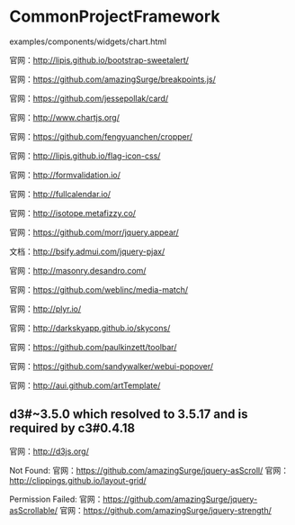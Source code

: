 # CommonProjectFramework

examples/components/widgets/chart.html

官网：http://lipis.github.io/bootstrap-sweetalert/

官网：https://github.com/amazingSurge/breakpoints.js/

官网：https://github.com/jessepollak/card/

官网：http://www.chartjs.org/

官网：https://github.com/fengyuanchen/cropper/

官网：http://lipis.github.io/flag-icon-css/

官网：http://formvalidation.io/

官网：http://fullcalendar.io/

官网：http://isotope.metafizzy.co/

官网：https://github.com/morr/jquery.appear/

文档：http://bsify.admui.com/jquery-pjax/

官网：http://masonry.desandro.com/

官网：https://github.com/weblinc/media-match/

官网：http://plyr.io/

官网：http://darkskyapp.github.io/skycons/

官网：https://github.com/paulkinzett/toolbar/

官网：https://github.com/sandywalker/webui-popover/

官网：http://aui.github.com/artTemplate/




## d3#~3.5.0 which resolved to 3.5.17 and is required by c3#0.4.18
官网：http://d3js.org/

Not Found:
官网：https://github.com/amazingSurge/jquery-asScroll/
官网：http://clippings.github.io/layout-grid/


Permission Failed:
官网：https://github.com/amazingSurge/jquery-asScrollable/
官网：https://github.com/amazingSurge/jquery-strength/
